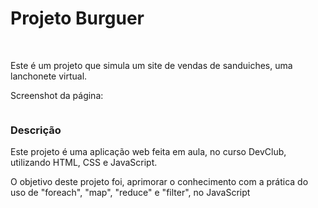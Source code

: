 <h1>Projeto Burguer</h1>
<br> 
<p>Este é um projeto que simula um site de vendas de sanduiches, uma lanchonete virtual.</p>

<p>Screenshot da página:<p>

<img src=" "/>

<h3>Descrição</h3>

<p>Este projeto é uma aplicação web feita em aula, no curso DevClub, utilizando HTML, CSS e JavaScript.</p>

<p>O objetivo deste projeto foi, aprimorar o conhecimento com a prática do uso de "foreach", "map", "reduce" e "filter", no JavaScript</p>  
